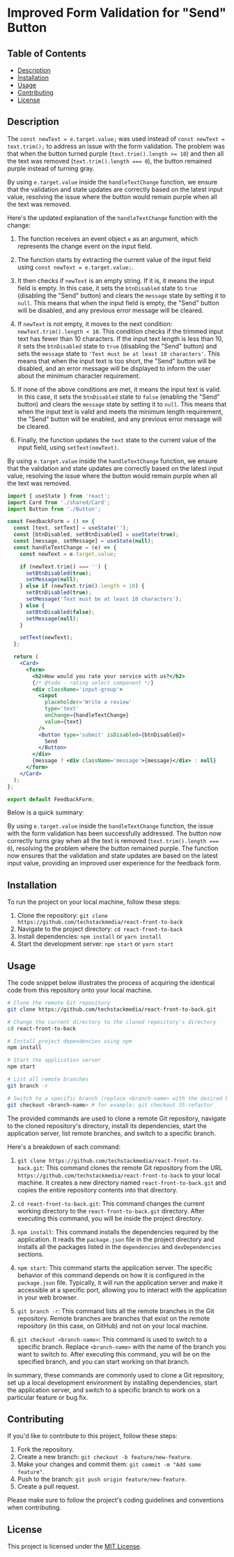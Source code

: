 # Improved Form Validation for "Send" Button

## Table of Contents

- [Description](#description)
- [Installation](#installation)
- [Usage](#usage)
- [Contributing](#contributing)
- [License](#license)

## Description

The `const newText = e.target.value;` was used instead of `const newText = text.trim();` to address an issue with the form validation. The problem was that when the button turned purple (`text.trim().length >= 10`) and then all the text was removed (`text.trim().length === 0`), the button remained purple instead of turning gray.

By using `e.target.value` inside the `handleTextChange` function, we ensure that the validation and state updates are correctly based on the latest input value, resolving the issue where the button would remain purple when all the text was removed.

Here's the updated explanation of the `handleTextChange` function with the change:

1. The function receives an event object `e` as an argument, which represents the change event on the input field.

2. The function starts by extracting the current value of the input field using `const newText = e.target.value;`.

3. It then checks if `newText` is an empty string. If it is, it means the input field is empty. In this case, it sets the `btnDisabled` state to `true` (disabling the "Send" button) and clears the `message` state by setting it to `null`. This means that when the input field is empty, the "Send" button will be disabled, and any previous error message will be cleared.

4. If `newText` is not empty, it moves to the next condition: `newText.trim().length < 10`. This condition checks if the trimmed input text has fewer than 10 characters. If the input text length is less than 10, it sets the `btnDisabled` state to `true` (disabling the "Send" button) and sets the `message` state to `'Text must be at least 10 characters'`. This means that when the input text is too short, the "Send" button will be disabled, and an error message will be displayed to inform the user about the minimum character requirement.

5. If none of the above conditions are met, it means the input text is valid. In this case, it sets the `btnDisabled` state to `false` (enabling the "Send" button) and clears the `message` state by setting it to `null`. This means that when the input text is valid and meets the minimum length requirement, the "Send" button will be enabled, and any previous error message will be cleared.

6. Finally, the function updates the `text` state to the current value of the input field, using `setText(newText)`.

By using `e.target.value` inside the `handleTextChange` function, we ensure that the validation and state updates are correctly based on the latest input value, resolving the issue where the button would remain purple when all the text was removed.

```jsx
import { useState } from 'react';
import Card from './shared/Card';
import Button from './Button';

const FeedbackForm = () => {
  const [text, setText] = useState('');
  const [btnDisabled, setBtnDisabled] = useState(true);
  const [message, setMessage] = useState(null);
  const handleTextChange = (e) => {
    const newText = e.target.value;

    if (newText.trim() === '') {
      setBtnDisabled(true);
      setMessage(null);
    } else if (newText.trim().length < 10) {
      setBtnDisabled(true);
      setMessage('Text must be at least 10 characters');
    } else {
      setBtnDisabled(false);
      setMessage(null);
    }

    setText(newText);
  };

  return (
    <Card>
      <form>
        <h2>How would you rate your service with us?</h2>
        {/* @todo - rating select component */}
        <div className='input-group'>
          <input
            placeholder='Write a review'
            type='text'
            onChange={handleTextChange}
            value={text}
          />
          <Button type='submit' isDisabled={btnDisabled}>
            Send
          </Button>
        </div>
        {message ? <div className='message'>{message}</div> : null}
      </form>
    </Card>
  );
};

export default FeedbackForm;
```

Below is a quick summary:

By using `e.target.value` inside the `handleTextChange` function, the issue with the form validation has been successfully addressed. The button now correctly turns gray when all the text is removed (`text.trim().length === 0`), resolving the problem where the button remained purple. The function now ensures that the validation and state updates are based on the latest input value, providing an improved user experience for the feedback form.

## Installation

To run the project on your local machine, follow these steps:

1. Clone the repository: `git clone https://github.com/techstackmedia/react-front-to-back`
2. Navigate to the project directory: `cd react-front-to-back`
3. Install dependencies: `npm install` or `yarn install`
4. Start the development server: `npm start` or `yarn start`

## Usage

The code snippet below illustrates the process of acquiring the identical code from this repository onto your local machine.

```bash
# Clone the remote Git repository
git clone https://github.com/techstackmedia/react-front-to-back.git

# Change the current directory to the cloned repository's directory
cd react-front-to-back

# Install project dependencies using npm
npm install

# Start the application server
npm start

# List all remote branches
git branch -r

# Switch to a specific branch (replace <branch-name> with the desired branch name)
git checkout <branch-name> # for example: git checkout 35-refactor
```

The provided commands are used to clone a remote Git repository, navigate to the cloned repository's directory, install its dependencies, start the application server, list remote branches, and switch to a specific branch.

Here's a breakdown of each command:

1. `git clone https://github.com/techstackmedia/react-front-to-back.git`: This command clones the remote Git repository from the URL `https://github.com/techstackmedia/react-front-to-back` to your local machine. It creates a new directory named `react-front-to-back.git` and copies the entire repository contents into that directory.

2. `cd react-front-to-back.git`: This command changes the current working directory to the `react-front-to-back.git` directory. After executing this command, you will be inside the project directory.

3. `npm install`: This command installs the dependencies required by the application. It reads the `package.json` file in the project directory and installs all the packages listed in the `dependencies` and `devDependencies` sections.

4. `npm start`: This command starts the application server. The specific behavior of this command depends on how it is configured in the `package.json` file. Typically, it will run the application server and make it accessible at a specific port, allowing you to interact with the application in your web browser.

5. `git branch -r`: This command lists all the remote branches in the Git repository. Remote branches are branches that exist on the remote repository (in this case, on GitHub) and not on your local machine.

6. `git checkout <branch-name>`: This command is used to switch to a specific branch. Replace `<branch-name>` with the name of the branch you want to switch to. After executing this command, you will be on the specified branch, and you can start working on that branch.

In summary, these commands are commonly used to clone a Git repository, set up a local development environment by installing dependencies, start the application server, and switch to a specific branch to work on a particular feature or bug fix.

## Contributing

If you'd like to contribute to this project, follow these steps:

1. Fork the repository.
2. Create a new branch: `git checkout -b feature/new-feature`.
3. Make your changes and commit them: `git commit -m "Add some feature"`.
4. Push to the branch: `git push origin feature/new-feature`.
5. Create a pull request.

Please make sure to follow the project's coding guidelines and conventions when contributing.

## License

This project is licensed under the [MIT License](https://opensource.org/licenses/MIT).
